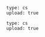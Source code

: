 ``` {plugin="csPlugin" #testupload}
type: cs
upload: true
```

``` {plugin="csPlugin" #testupload2}
type: cs
upload: true
```
